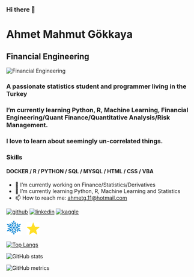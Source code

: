 ### Hi there 👋
# Ahmet Mahmut Gökkaya

## Financial Engineering


![Financial Engineering](https://graspskillspmptraining.files.wordpress.com/2018/12/community_image_1419882638.gif?w=512)

### A passionate statistics student and programmer living in the Turkey
### I’m currently learning Python, R, Machine Learning, Financial Engineering/Quant Finance/Quantitative Analysis/Risk Management. 
### I love to learn about seemingly un-correlated things.

### Skills 
#### DOCKER /  R /  PYTHON /  SQL /  MYSQL  / HTML /  CSS /  VBA 

- 🔭 I’m currently working on Finance/Statistics/Derivatives 
- 🌱 I’m currently learning Python, R, Machine Learning and Statistics 
- 📫 How to reach me: ahmetg.11@hotmail.com 


[<img src='https://cdn.jsdelivr.net/npm/simple-icons@3.0.1/icons/github.svg' alt='github' height='40'>](https://github.com/gokkayahmet)  [<img src='https://cdn.jsdelivr.net/npm/simple-icons@3.0.1/icons/linkedin.svg' alt='linkedin' height='40'>](https://www.linkedin.com/in/gokkayahmet/)  [<img src='https://cdn.jsdelivr.net/npm/simple-icons@3.0.1/icons/kaggle.svg' alt='kaggle' height='40'>](https://www.kaggle.com/ahmetgokkaya)  

<a href='https://archiveprogram.github.com/'><img src='https://raw.githubusercontent.com/acervenky/animated-github-badges/master/assets/acbadge.gif' width='40' height='40'></a> <a href='https://stars.github.com/'><img src='https://raw.githubusercontent.com/acervenky/animated-github-badges/master/assets/starbadge.gif' width='35' height='35'></a> 

[![Top Langs](https://github-readme-stats.vercel.app/api/top-langs/?username=gokkayahmet)](https://github.com/anuraghazra/github-readme-stats)

![GitHub stats](https://github-readme-stats.vercel.app/api?username=gokkayahmet&show_icons=true)  

![GitHub metrics](https://metrics.lecoq.io/gokkayahmet)  

